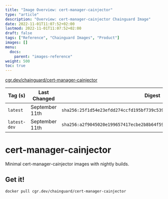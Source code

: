 ```yaml
---
title: "Image Overview: cert-manager-cainjector"
type: "article"
description: "Overview: cert-manager-cainjector Chainguard Image"
date: 2022-11-01T11:07:52+02:00
lastmod: 2022-11-01T11:07:52+02:00
draft: false
tags: ["Reference", "Chainguard Images", "Product"]
images: []
menu:
  docs:
    parent: "images-reference"
weight: 500
toc: true
---
```


[cgr.dev/chainguard/cert-manager-cainjector](https://github.com/chainguard-images/images/tree/main/images/cert-manager-cainjector)

| Tag (s)       | Last Changed   | Digest                                                                    |
|---------------|----------------|---------------------------------------------------------------------------|
|  `latest`     | September 11th | `sha256:25f1d54e23efdd274ccfd195bf739c5394c10c97d3a06846a2d5b14dce908acc` |
|  `latest-dev` | September 11th | `sha256:a2f9045020e199657417ecbe2b8b64f59eacfc1ff2c8b85638239435fcbfb1c3` |

# cert-manager-cainjector

Minimal cert-manager-cainjector images with nightly builds.

## Get it!

```shell
docker pull cgr.dev/chainguard/cert-manager-cainjector
```
